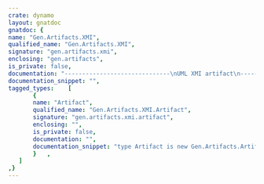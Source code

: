 ```yaml
---
crate: dynamo
layout: gnatdoc
gnatdoc: {
name: "Gen.Artifacts.XMI",
qualified_name: "Gen.Artifacts.XMI",
signature: "gen.artifacts.xmi",
enclosing: "gen.artifacts",
is_private: false,
documentation: "------------------------------\nUML XMI artifact\n------------------------------",
documentation_snippet: "",
tagged_types:    [
       {
       name: "Artifact",
       qualified_name: "Gen.Artifacts.XMI.Artifact",
       signature: "gen.artifacts.xmi.artifact",
       enclosing: "",
       is_private: false,
       documentation: "",
       documentation_snippet: "type Artifact is new Gen.Artifacts.Artifact with private;",
       }   ,
   ]
,}
---
```

